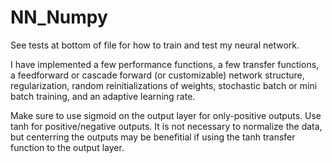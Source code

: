 # NN_Numpy

See tests at bottom of file for how to train and test my neural network. 

I have implemented a few performance functions, a few transfer functions, 
a feedforward or cascade forward (or customizable) network structure, 
regularization, random reinitializations of weights, 
stochastic batch or mini batch training, and an adaptive learning rate.

Make sure to use sigmoid on the output layer for only-positive outputs.
Use tanh for positive/negative outputs. It is not necessary to normalize the data, 
but centerring the outputs may be benefitial if using the tanh transfer function to the output layer.
